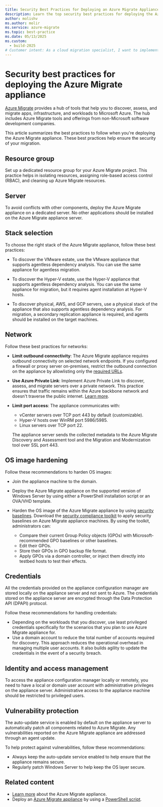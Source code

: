```yaml
---
title: Security Best Practices for Deploying an Azure Migrate Appliance
description: Learn the top security best practices for deploying the Azure Migrate appliance and experiencing a safe and efficient migration process.
author: molishv
ms.author: molir
ms.service: azure-migrate
ms.topic: best-practice
ms.date: 05/13/2025
ms.custom:
  - build-2025
# Customer intent: As a cloud migration specialist, I want to implement security best practices for deploying the migration appliance, so that I can experience a secure and efficient migration process while protecting sensitive data.
---
```


# Security best practices for deploying the Azure Migrate appliance

[Azure Migrate](./migrate-services-overview.md) provides a hub of tools that help you to discover, assess, and migrate apps, infrastructure, and workloads to Microsoft Azure. The hub includes Azure Migrate tools and offerings from non-Microsoft software development companies.

This article summarizes the best practices to follow when you're deploying the Azure Migrate appliance. These best practices help ensure the security of your migration.

## Resource group

Set up a dedicated resource group for your Azure Migrate project. This practice helps in isolating resources, assigning role-based access control (RBAC), and cleaning up Azure Migrate resources.

## Server

To avoid conflicts with other components, deploy the Azure Migrate appliance on a dedicated server. No other applications should be installed on the Azure Migrate appliance server.

## Stack selection

To choose the right stack of the Azure Migrate appliance, follow these best practices:

- To discover the VMware estate, use the VMware appliance that supports agentless dependency analysis. You can use the same appliance for agentless migration.

- To discover the Hyper-V estate, use the Hyper-V appliance that supports agentless dependency analysis. You can use the same appliance for migration, but it requires agent installation at Hyper-V hosts.  

- To discover physical, AWS, and GCP servers, use a physical stack of the appliance that also supports agentless dependency analysis. For migration, a secondary replication appliance is required, and agents should be installed on the target machines.

## Network

Follow these best practices for networks:

- **Limit outbound connectivity**: The Azure Migrate appliance requires outbound connectivity on selected network endpoints. If you configured a firewall or proxy server on-premises, restrict the outbound connection on the appliance by allowlisting only the [required URLs](https://aka.ms/Migrateapplianceurls).  

- **Use Azure Private Link**: Implement Azure Private Link to discover, assess, and migrate servers over a private network. This practice ensures that traffic remains within the Azure backbone network and doesn't traverse the public internet. [Learn more](how-to-use-azure-migrate-with-private-endpoints.md).

- **Limit port access**: The appliance communicates with:

  - vCenter servers over TCP port 443 by default (customizable).
  - Hyper-V hosts over WinRM port 5986/5985.
  - Linux servers over TCP port 22.

  The appliance server sends the collected metadata to the Azure Migrate Discovery and Assessment tool and the Migration and Modernization tool over SSL port 443.

## OS image hardening

Follow these recommendations to harden OS images:

- Join the appliance machine to the domain.  

- Deploy the Azure Migrate appliance on the supported version of Windows Server by using either a PowerShell installation script or an OVA/VHD template.  

- Harden the OS image of the Azure Migrate appliance by using [security baselines](/windows/security/operating-system-security/device-management/windows-security-configuration-framework/windows-security-baselines). Download the [security compliance toolkit](https://www.microsoft.com/en-us/download/details.aspx?id=55319) to apply security baselines on Azure Migrate appliance machines. By using the toolkit, administrators can:

  - Compare their current Group Policy objects (GPOs) with Microsoft-recommended GPO baselines or other baselines.
  - Edit their GPOs.
  - Store their GPOs in GPO backup file format.
  - Apply GPOs via a domain controller, or inject them directly into testbed hosts to test their effects.

## Credentials

All the credentials provided on the appliance configuration manager are stored locally on the appliance server and not sent to Azure. The credentials stored on the appliance server are encrypted through the Data Protection API (DPAPI) protocol.

Follow these recommendations for handling credentials:

- Depending on the workloads that you discover, use least privileged credentials specifically for the scenarios that you plan to use Azure Migrate appliance for.
- Use a domain account to reduce the total number of accounts required for discovery. This approach reduces the operational overhead in managing multiple user accounts. It also builds agility to update the credentials in the event of a security breach.  

## Identity and access management

To access the appliance configuration manager locally or remotely, you need to have a local or domain user account with administrative privileges on the appliance server. Administrative access to the appliance machine should be restricted to privileged users.  

## Vulnerability protection

The auto-update service is enabled by default on the appliance server to automatically patch all components related to Azure Migrate. Any vulnerabilities reported on the Azure Migrate appliance are addressed through an agent update.

To help protect against vulnerabilities, follow these recommendations:

- Always keep the auto-update service enabled to help ensure that the appliance remains secure.
- Regularly patch Windows Server to help keep the OS layer secure.  

## Related content

- [Learn more](migrate-appliance.md) about the Azure Migrate appliance.
- Deploy an [Azure Migrate appliance](./migrate-appliance-architecture.md) by using a [PowerShell script](deploy-appliance-script.md).
